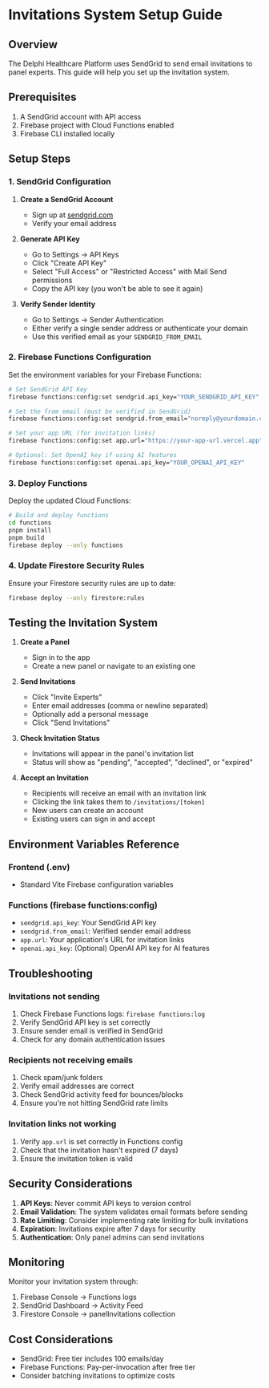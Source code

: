 # Invitations System Setup Guide

## Overview
The Delphi Healthcare Platform uses SendGrid to send email invitations to panel experts. This guide will help you set up the invitation system.

## Prerequisites
1. A SendGrid account with API access
2. Firebase project with Cloud Functions enabled
3. Firebase CLI installed locally

## Setup Steps

### 1. SendGrid Configuration

1. **Create a SendGrid Account**
   - Sign up at [sendgrid.com](https://sendgrid.com)
   - Verify your email address

2. **Generate API Key**
   - Go to Settings → API Keys
   - Click "Create API Key"
   - Select "Full Access" or "Restricted Access" with Mail Send permissions
   - Copy the API key (you won't be able to see it again)

3. **Verify Sender Identity**
   - Go to Settings → Sender Authentication
   - Either verify a single sender address or authenticate your domain
   - Use this verified email as your `SENDGRID_FROM_EMAIL`

### 2. Firebase Functions Configuration

Set the environment variables for your Firebase Functions:

```bash
# Set SendGrid API Key
firebase functions:config:set sendgrid.api_key="YOUR_SENDGRID_API_KEY"

# Set the from email (must be verified in SendGrid)
firebase functions:config:set sendgrid.from_email="noreply@yourdomain.com"

# Set your app URL (for invitation links)
firebase functions:config:set app.url="https://your-app-url.vercel.app"

# Optional: Set OpenAI key if using AI features
firebase functions:config:set openai.api_key="YOUR_OPENAI_API_KEY"
```

### 3. Deploy Functions

Deploy the updated Cloud Functions:

```bash
# Build and deploy functions
cd functions
pnpm install
pnpm build
firebase deploy --only functions
```

### 4. Update Firestore Security Rules

Ensure your Firestore security rules are up to date:

```bash
firebase deploy --only firestore:rules
```

## Testing the Invitation System

1. **Create a Panel**
   - Sign in to the app
   - Create a new panel or navigate to an existing one

2. **Send Invitations**
   - Click "Invite Experts"
   - Enter email addresses (comma or newline separated)
   - Optionally add a personal message
   - Click "Send Invitations"

3. **Check Invitation Status**
   - Invitations will appear in the panel's invitation list
   - Status will show as "pending", "accepted", "declined", or "expired"

4. **Accept an Invitation**
   - Recipients will receive an email with an invitation link
   - Clicking the link takes them to `/invitations/[token]`
   - New users can create an account
   - Existing users can sign in and accept

## Environment Variables Reference

### Frontend (.env)
- Standard Vite Firebase configuration variables

### Functions (firebase functions:config)
- `sendgrid.api_key`: Your SendGrid API key
- `sendgrid.from_email`: Verified sender email address
- `app.url`: Your application's URL for invitation links
- `openai.api_key`: (Optional) OpenAI API key for AI features

## Troubleshooting

### Invitations not sending
1. Check Firebase Functions logs: `firebase functions:log`
2. Verify SendGrid API key is set correctly
3. Ensure sender email is verified in SendGrid
4. Check for any domain authentication issues

### Recipients not receiving emails
1. Check spam/junk folders
2. Verify email addresses are correct
3. Check SendGrid activity feed for bounces/blocks
4. Ensure you're not hitting SendGrid rate limits

### Invitation links not working
1. Verify `app.url` is set correctly in Functions config
2. Check that the invitation hasn't expired (7 days)
3. Ensure the invitation token is valid

## Security Considerations

1. **API Keys**: Never commit API keys to version control
2. **Email Validation**: The system validates email formats before sending
3. **Rate Limiting**: Consider implementing rate limiting for bulk invitations
4. **Expiration**: Invitations expire after 7 days for security
5. **Authentication**: Only panel admins can send invitations

## Monitoring

Monitor your invitation system through:
1. Firebase Console → Functions logs
2. SendGrid Dashboard → Activity Feed
3. Firestore Console → panelInvitations collection

## Cost Considerations

- SendGrid: Free tier includes 100 emails/day
- Firebase Functions: Pay-per-invocation after free tier
- Consider batching invitations to optimize costs